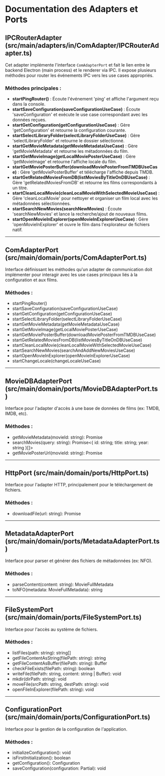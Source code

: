 # Documentation des Adapters et Ports

## IPCRouterAdapter (src/main/adapters/in/ComAdapter/IPCRouterAdapter.ts)

Cet adapter implémente l'interface `ComAdapterPort` et fait le lien entre le backend Electron (main process) et le renderer via IPC. Il expose plusieurs méthodes pour router les événements IPC vers les use cases appropriés.

### Méthodes principales :

- **startPingRouter()** : Écoute l'événement 'ping' et affiche l'argument reçu dans la console.
- **startSaveConfiguration(saveConfigurationUseCase)** : Écoute 'saveConfiguration' et exécute le use case correspondant avec les données reçues.
- **startGetConfiguration(getConfigurationUseCase)** : Gère 'getConfiguration' et retourne la configuration courante.
- **startSelectLibraryFolder(selectLibraryFolderUseCase)** : Gère 'selectLibraryFolder' et retourne le dossier sélectionné.
- **startGetMovieMetadata(getMovieMetadataUseCase)** : Gère 'getMovieMetadata' et retourne les métadonnées du film.
- **startGetMovieImage(getLocalMoviePosterUseCase)** : Gère 'getMovieImage' et retourne l'affiche locale du film.
- **startGetMoviePosterBuffer(downloadMoviePosterFromTMDBUseCase)** : Gère 'getMoviePosterBuffer' et télécharge l'affiche depuis TMDB.
- **startGetRelatedMoviesFromDB(listMoviesByTitleOnDBUseCase)** : Gère 'getRelatedMoviesFromDB' et retourne les films correspondants à un titre.
- **startCleanLocalMovie(cleanLocalMovieWithSelectedMovieUseCase)** : Gère 'cleanLocalMovie' pour nettoyer et organiser un film local avec les métadonnées sélectionnées.
- **startSearchNewMovies(searchNewMovies)** : Écoute 'searchNewMovies' et lance la recherche/ajout de nouveaux films.
- **startOpenMovieInExplorer(openMovieInExplorerUseCase)** : Gère 'openMovieInExplorer' et ouvre le film dans l'explorateur de fichiers natif.

---

## ComAdapterPort (src/main/domain/ports/ComAdapterPort.ts)

Interface définissant les méthodes qu'un adapter de communication doit implémenter pour interagir avec les use cases principaux liés à la configuration et aux films.

### Méthodes :

- startPingRouter()
- startSaveConfiguration(saveConfigurationUseCase)
- startGetConfiguration(getConfigurationUseCase)
- startSelectLibraryFolder(selectLibraryFolderUseCase)
- startGetMovieMetadata(getMovieMetadataUseCase)
- startGetMovieImage(getLocalMoviePosterUseCase)
- startGetMoviePosterBuffer(downloadMoviePosterFromTMDBUseCase)
- startGetRelatedMoviesFromDB(listMoviesByTitleOnDBUseCase)
- startCleanLocalMovie(cleanLocalMovieWithSelectedMovieUseCase)
- startSearchNewMovies(searchAndAddNewMoviesUseCase)
- startOpenMovieInExplorer(openMovieInExplorerUseCase)
- startChangeLocale(changeLocaleUseCase)

---

## MovieDBAdapterPort (src/main/domain/ports/MovieDBAdapterPort.ts)

Interface pour l'adapter d'accès à une base de données de films (ex: TMDB, IMDB, etc).

### Méthodes :

- getMovieMetadata(movieId: string): Promise<MovieFullMetadata>
- searchMovies(query: string): Promise<{ id: string; title: string; year: string }[]>
- getMoviePosterUrl(movieId: string): Promise<string>

---

## HttpPort (src/main/domain/ports/HttpPort.ts)

Interface pour l'adapter HTTP, principalement pour le téléchargement de fichiers.

### Méthodes :

- downloadFile(url: string): Promise<Buffer>

---

## MetadataAdapterPort (src/main/domain/ports/MetadataAdapterPort.ts)

Interface pour parser et générer des fichiers de métadonnées (ex: NFO).

### Méthodes :

- parseContent(content: string): MovieFullMetadata
- toNFO(metadata: MovieFullMetadata): string

---

## FileSystemPort (src/main/domain/ports/FileSystemPort.ts)

Interface pour l'accès au système de fichiers.

### Méthodes :

- listFiles(path: string): string[]
- getFileContentAsString(filePath: string): string
- getFileContentAsBuffer(filePath: string): Buffer
- checkFileExists(filePath: string): boolean
- writeFile(filePath: string, content: string | Buffer): void
- mkdir(dirPath: string): void
- moveFile(srcPath: string, destPath: string): void
- openFileInExplorer(filePath: string): void

---

## ConfigurationPort (src/main/domain/ports/ConfigurationPort.ts)

Interface pour la gestion de la configuration de l'application.

### Méthodes :

- initializeConfiguration(): void
- isFirstInitialization(): boolean
- getConfiguration(): Configuration
- saveConfiguration(configuration: Partial<Configuration>): void

